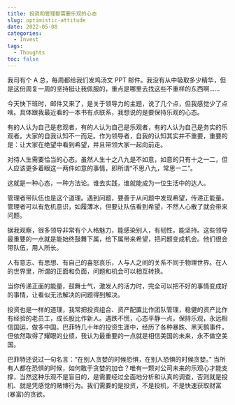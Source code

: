 ```yaml
---
title: 投资和管理都需要乐观的心态
slug: optimistic-attitude
date: 2022-05-08
categories:
  - Invest
tags:
  - Thoughts
toc: false
---
```


我司有个 A 总，每周都给我们发鸡汤文 PPT 邮件。我没有从中吸取多少精华，但是这份周复一周的坚持挺让我佩服的，重点是哪里去找这些不重样的东西啊……

今天快下班时，邮件又来了，是关于领导力的主题，说了几个点，但我感觉少了点啥。具体跟我最近看的一本书有点联系，我想说的是要保持乐观的心态。

有的人认为自己是悲观者，有的人认为自己是乐观者，有的人认为自己是务实的乐观者。大家的自我认知不一而足。作为领导者，自我的认知其实并不重要，重要的是：让大家在绝望中看到希望，并且带领大家一起向前走。

对待人生需要恰当的心态。虽然人生十之八九是不如意，如意的只有十之一二，但人应该更多着眼这一两件如意的事情，即所谓“不思八九，常思一二”。

这就是一种心态，一种方法论。谁去实践，谁就能成为一位生活中的达人。

管理者带队伍也是这个道理。遇到问题，要善于从问题中发现希望，传递正能量。管理者可以有危机意识，如履薄冰，但要让队伍看到希望，不然人心散了就会带来问题。

据我观察，很多领导非常有个人格魅力，能感染别人，有韧性，能坚持。这些领导最重要的一点就是能始终鼓舞下属，给下属带来希望，把问题变成机会。他们很会带队伍，用人所长。

人有意志、有思想、有自己的喜怒哀乐，人与人之间的关系不同于物理世界。在人的世界里，所谓的正面和负面，问题和机会可以相互转换。

当你传递正面的能量，鼓舞士气，激发人的活力时，完全可以把不好的事情变成好的事情，让看似无法解决的问题得到解决。

投资也是一样的道理，我常把投资组合、资产配置比作团队管理，稳健的资产比作有经验的老员工，成长股比作新人。遇跌不慌，心态平静一点，保持乐观，永远相信国运，做多中国。巴菲特几十年的投资生涯中，经历了各种暴跌、黑天鹅事件，但依然取得了耀眼的业绩，我认为最重要的一点就是相信美国的未来，永不做空美国。

巴菲特还说过一句名言：“在别人贪婪的时候恐惧，在别人恐惧的时候贪婪。” 当所有人都在恐惧的时候，如何敢于贪婪的加仓？唯有一颗对公司未来的乐观心才能支撑，当然这种乐观不是盲目的，是需要经过全面地分析和认真的调查，否则就是投机、就是凭感觉的赌博行为。我们需要的是投资，不是投机，不是快速获取财富(暴富)的贪欲。
